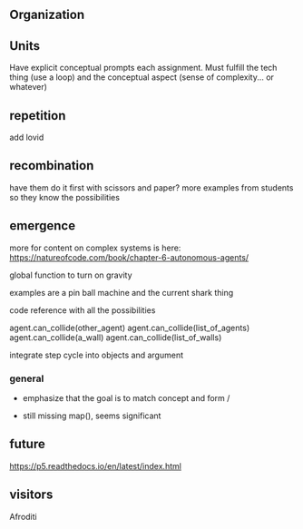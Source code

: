 ## Organization

## Units

Have explicit conceptual prompts each assignment. Must fulfill the tech thing (use a loop) and the conceptual aspect (sense of complexity... or whatever)


## repetition
add lovid

## recombination
have them do it first with scissors and paper?
more examples from students so they know the possibilities


## emergence

more for content on complex systems is here: https://natureofcode.com/book/chapter-6-autonomous-agents/

global function to turn on gravity

examples are a pin ball machine and the current shark thing

code reference with all the possibilities

agent.can_collide(other_agent)
agent.can_collide(list_of_agents)
agent.can_collide(a_wall)
agent.can_collide(list_of_walls)

integrate step cycle into objects and argument


### general

- emphasize that the goal is to match concept and form
/

- still missing map(), seems significant


#####

## future

https://p5.readthedocs.io/en/latest/index.html


## visitors

Afroditi
